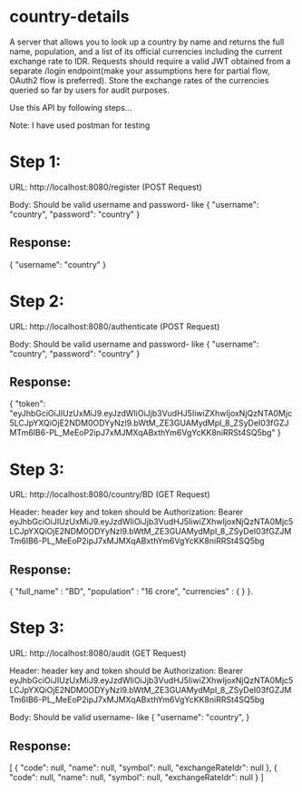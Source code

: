 # country-details

A server that allows you to look up a country by name and returns the full name,
population, and a list of its official currencies including the current exchange rate to IDR.
Requests should require a valid JWT obtained from a separate /login endpoint(make your
assumptions here for partial flow, OAuth2 flow is preferred). Store the exchange rates of the
currencies queried so far by users for audit purposes.


Use this API by following steps...

Note: I have used postman for testing

Step 1:
=======
URL: http://localhost:8080/register (POST Request)

Body: Should be valid username and password- like
{
    "username": "country",
    "password": "country"
}

Response: 
---------
{
    "username": "country"
}

Step 2:
=======
URL: http://localhost:8080/authenticate (POST Request)

Body: Should be valid username and password- like
{
    "username": "country",
    "password": "country"
}

Response:
---------
{
    "token": "eyJhbGciOiJIUzUxMiJ9.eyJzdWIiOiJjb3VudHJ5IiwiZXhwIjoxNjQzNTA0Mjc5LCJpYXQiOjE2NDM0ODYyNzl9.bWtM_ZE3GUAMydMpI_8_ZSyDeI03fGZJMTm6IB6-PL_MeEoP2ipJ7xMJMXqABxthYm6VgYcKK8niRRSt4SQ5bg"
}

Step 3: 
=======
URL: http://localhost:8080/country/BD (GET Request)

Header: header key and token should be Authorization: Bearer eyJhbGciOiJIUzUxMiJ9.eyJzdWIiOiJjb3VudHJ5IiwiZXhwIjoxNjQzNTA0Mjc5LCJpYXQiOjE2NDM0ODYyNzl9.bWtM_ZE3GUAMydMpI_8_ZSyDeI03fGZJMTm6IB6-PL_MeEoP2ipJ7xMJMXqABxthYm6VgYcKK8niRRSt4SQ5bg

Response:
---------

{
  "full_name" : "BD",
  "population" : "16 crore",
  "currencies" : { }
}.

Step 3: 
=======
URL: http://localhost:8080/audit (GET Request)

Header: header key and token should be Authorization: Bearer eyJhbGciOiJIUzUxMiJ9.eyJzdWIiOiJjb3VudHJ5IiwiZXhwIjoxNjQzNTA0Mjc5LCJpYXQiOjE2NDM0ODYyNzl9.bWtM_ZE3GUAMydMpI_8_ZSyDeI03fGZJMTm6IB6-PL_MeEoP2ipJ7xMJMXqABxthYm6VgYcKK8niRRSt4SQ5bg

Body: Should be valid username- like
{
    "username": "country",
}

Response:
---------

[
    {
        "code": null,
        "name": null,
        "symbol": null,
        "exchangeRateIdr": null
    },
    {
        "code": null,
        "name": null,
        "symbol": null,
        "exchangeRateIdr": null
    }
]
